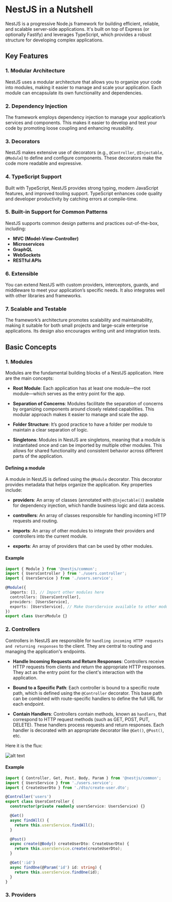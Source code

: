 # NestJS in a Nutshell

NestJS is a progressive Node.js framework for building efficient, reliable, and scalable server-side applications. It's built on top of Express (or optionally Fastify) and leverages TypeScript, which provides a robust structure for developing complex applications.

## Key Features

### 1. **Modular Architecture**
NestJS uses a modular architecture that allows you to organize your code into modules, making it easier to manage and scale your application. Each module can encapsulate its own functionality and dependencies.

### 2. **Dependency Injection**
The framework employs dependency injection to manage your application’s services and components. This makes it easier to develop and test your code by promoting loose coupling and enhancing reusability.

### 3. **Decorators**
NestJS makes extensive use of decorators (e.g., `@Controller`, `@Injectable`, `@Module`) to define and configure components. These decorators make the code more readable and expressive.

### 4. **TypeScript Support**
Built with TypeScript, NestJS provides strong typing, modern JavaScript features, and improved tooling support. TypeScript enhances code quality and developer productivity by catching errors at compile-time.

### 5. **Built-in Support for Common Patterns**
NestJS supports common design patterns and practices out-of-the-box, including:
- **MVC (Model-View-Controller)**
- **Microservices**
- **GraphQL**
- **WebSockets**
- **RESTful APIs**

### 6. **Extensible**
You can extend NestJS with custom providers, interceptors, guards, and middleware to meet your application’s specific needs. It also integrates well with other libraries and frameworks.

### 7. **Scalable and Testable**
The framework’s architecture promotes scalability and maintainability, making it suitable for both small projects and large-scale enterprise applications. Its design also encourages writing unit and integration tests.

## Basic Concepts

### 1. **Modules**
Modules are the fundamental building blocks of a NestJS application. Here are the main concepts:

- **Root Module**: Each application has at least one module—the root module—which serves as the entry point for the app.
  
- **Separation of Concerns**: Modules facilitate the separation of concerns by organizing components around closely related capabilities. This modular approach makes it easier to manage and scale the app.

- **Folder Structure**: It’s good practice to have a folder per module to maintain a clear separation of logic.

- **Singletons**: Modules in NestJS are singletons, meaning that a module is instantiated once and can be imported by multiple other modules. This allows for shared functionality and consistent behavior across different parts of the application.

#### Defining a module

A module in NestJS is defined using the `@Module` decorator. This decorator provides metadata that helps organize the application. Key properties include:

- **providers**: An array of classes (annotated with `@Injectable()`) available for dependency injection, which handle business logic and data access.

- **controllers**: An array of classes responsible for handling incoming HTTP requests and routing.

- **imports**: An array of other modules to integrate their providers and controllers into the current module.

- **exports**: An array of providers that can be used by other modules.

#### Example

```typescript
import { Module } from '@nestjs/common';
import { UsersController } from './users.controller';
import { UsersService } from './users.service';

@Module({
  imports: [], // Import other modules here
  controllers: [UsersController],
  providers: [UsersService],
  exports: [UsersService], // Make UsersService available to other modules
})
export class UsersModule {}
```

### 2. **Controllers**


Controllers in NestJS are responsible for `handling incoming HTTP requests and returning responses` to the client. They are central to routing and managing the application's endpoints.

- **Handle Incoming Requests and Return Responses**: Controllers receive HTTP requests from clients and return the appropriate HTTP responses. They act as the entry point for the client's interaction with the application.

- **Bound to a Specific Path**: Each controller is bound to a specific route path, which is defined using the `@Controller` decorator. This base path can be combined with route-specific handlers to define the full URL for each endpoint.

- **Contain Handlers**: Controllers contain methods, known as `handlers`, that correspond to HTTP request methods (such as GET, POST, PUT, DELETE). These handlers process requests and return responses. Each handler is decorated with an appropriate decorator like `@Get()`, `@Post()`, etc.

Here it is the flux:

![alt text](https://github.com/zicco99/Serverless-Framework-Bootcamp-Proj/blob/main/theory/res/request-flux?raw=true)

#### Example

```typescript
import { Controller, Get, Post, Body, Param } from '@nestjs/common';
import { UsersService } from './users.service';
import { CreateUserDto } from './dto/create-user.dto';

@Controller('users')
export class UsersController {
  constructor(private readonly usersService: UsersService) {}

  @Get()
  async findAll() {
    return this.usersService.findAll();
  }

  @Post()
  async create(@Body() createUserDto: CreateUserDto) {
    return this.usersService.create(createUserDto);
  }

  @Get(':id')
  async findOne(@Param('id') id: string) {
    return this.usersService.findOne(id);
  }
}

```


### 3. **Providers**















